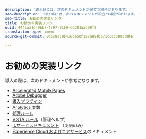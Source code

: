 ```yaml
---
description: '導入時には、次のドキュメントが役立つ場合があります。 '
seo-description: '導入時には、次のドキュメントが役立つ場合があります。 '
seo-title: お勧めの実装リンク
title: お勧めの実装リンク
uuid: 4441aa4c-0bb7-4797-91b9-cd201aad99f2
translation-type: tm+mt
source-git-commit: 0dbc8ac9b416ce50f197a884bb71c6cd389cd0bb

---
```



# お勧めの実装リンク

導入の際は、次のドキュメントが参考になります。

* [Accelerated Mobile Pages](../../implement/js-implementation/accelerated-mobile-pages.md#concept_CDB9B5D07C2A4B33A0B2FFDB8DF4EF68)
* [Adobe Debugger](../../implement/impl-testing/debugger.md#concept_B26FFE005EDD4E0FACB3117AE3E95AA2)
* [導入プラグイン](../../implement/js-implementation/plugins/impl-plugins.md#concept_021F5E4A6BD745AE91E85E7138BE930F)
* [Analytics 変数](../../implement/js-implementation/c-variables/sc-variables.md#concept_E10E43221A2740FAAF900B79CE1EC5FB)
* [処理ルール](https://marketing.adobe.com/resources/help/en_US/reference/processing_rules.html)
* [VISTA ルール](https://marketing.adobe.com/resources/help/en_US/reference/VISTA.html)（管理ヘルプ）
* [IDサービスドキュメント](https://marketing.adobe.com/resources/help/en_US/mcvid/) （英語のみ）
* [Experience Cloud およびコアサービス](https://marketing.adobe.com/resources/help/en_US/mcloud/core_services.html)のドキュメント

